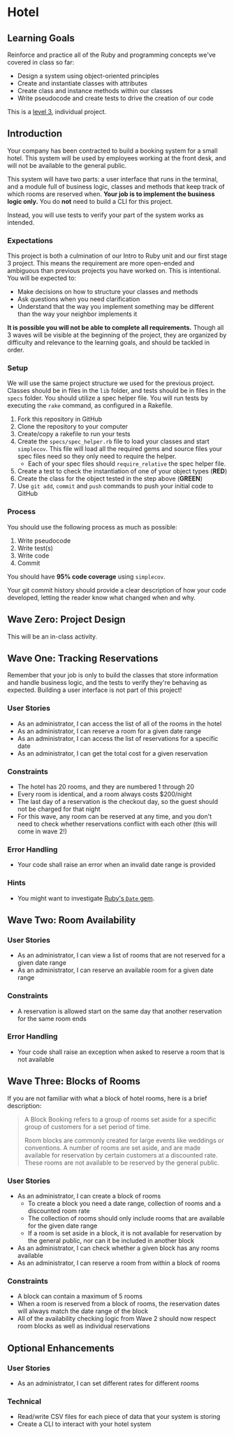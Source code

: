 # Hotel

## Learning Goals

Reinforce and practice all of the Ruby and programming concepts we've covered in class so far:
- Design a system using object-oriented principles
- Create and instantiate classes with attributes
- Create class and instance methods within our classes
- Write pseudocode and create tests to drive the creation of our code

This is a [level 3](https://github.com/Ada-Developers-Academy/pedagogy/blob/master/rule-of-three.md), individual project.

## Introduction

Your company has been contracted to build a booking system for a small hotel. This system will be used by employees working at the front desk, and will not be available to the general public.

This system will have two parts: a user interface that runs in the terminal, and a module full of business logic, classes and methods that keep track of which rooms are reserved when. **Your job is to implement the business logic only.** You do **not** need to build a CLI for this project.

Instead, you will use tests to verify your part of the system works as intended.

### Expectations

This project is both a culmination of our Intro to Ruby unit and our first stage 3 project. This means the requirement are more open-ended and ambiguous than previous projects you have worked on. This is intentional. You will be expected to:

- Make decisions on how to structure your classes and methods
- Ask questions when you need clarification
- Understand that the way you implement something may be different than the way your neighbor implements it

**It is possible you will not be able to complete all requirements.** Though all 3 waves will be visible at the beginning of the project, they are organized by difficulty and relevance to the learning goals, and should be tackled in order.

### Setup

We will use the same project structure we used for the previous project. Classes should be in files in the `lib` folder, and tests should be in files in the `specs` folder. You should utilize a spec helper file. You will run tests by executing the `rake` command, as configured in a Rakefile.

1. Fork this repository in GitHub
1. Clone the repository to your computer
1. Create/copy a rakefile to run your tests
1. Create the `specs/spec_helper.rb` file to load your classes and start `simplecov`. This file will load all the required gems and source files your spec files need so they only need to require the helper.
    - Each of your spec files should `require_relative` the spec helper file.
1. Create a test to check the instantiation of one of your object types (**RED**)
1. Create the class for the object tested in the step above (**GREEN**)
1. Use `git add`, `commit` and `push` commands to push your initial code to GitHub

### Process

You should use the following process as much as possible:

1. Write pseudocode
1. Write test(s)
1. Write code
1. Commit

You should have **95% code coverage** using `simplecov`.

Your git commit history should provide a clear description of how your code developed, letting the reader know what changed when and why.

## Wave Zero: Project Design

This will be an in-class activity.

## Wave One: Tracking Reservations

Remember that your job is only to build the classes that store information and handle business logic, and the tests to verify they're behaving as expected. Building a user interface is not part of this project!

### User Stories

- As an administrator, I can access the list of all of the rooms in the hotel
- As an administrator, I can reserve a room for a given date range
- As an administrator, I can access the list of reservations for a specific date
- As an administrator, I can get the total cost for a given reservation

### Constraints

- The hotel has 20 rooms, and they are numbered 1 through 20
- Every room is identical, and a room always costs $200/night
- The last day of a reservation is the checkout day, so the guest should not be charged for that night
- For this wave, any room can be reserved at any time, and you don't need to check whether reservations conflict with each other (this will come in wave 2!)

### Error Handling

- Your code shall raise an error when an invalid date range is provided

### Hints

- You might want to investigate [Ruby's `Date` gem](https://ruby-doc.org/stdlib/libdoc/date/rdoc/Date.html).

## Wave Two: Room Availability

### User Stories

- As an administrator, I can view a list of rooms that are not reserved for a given date range
- As an administrator, I can reserve an available room for a given date range

### Constraints

- A reservation is allowed start on the same day that another reservation for the same room ends

### Error Handling

- Your code shall raise an exception when asked to reserve a room that is not available

## Wave Three: Blocks of Rooms

If you are not familiar with what a block of hotel rooms, here is a brief description:

> A Block Booking refers to a group of rooms set aside for a specific group of customers for a set period of time.
>
> Room blocks are commonly created for large events like weddings or conventions. A number of rooms are set aside, and are made available for reservation by certain customers at a discounted rate. These rooms are not available to be reserved by the general public.

### User Stories

- As an administrator, I can create a block of rooms
    - To create a block you need a date range, collection of rooms and a discounted room rate
    - The collection of rooms should only include rooms that are available for the given date range
    - If a room is set aside in a block, it is not available for reservation by the general public, nor can it be included in another block
- As an administrator, I can check whether a given block has any rooms available
- As an administrator, I can reserve a room from within a block of rooms

### Constraints

- A block can contain a maximum of 5 rooms
- When a room is reserved from a block of rooms, the reservation dates will always match the date range of the block
- All of the availability checking logic from Wave 2 should now respect room blocks as well as individual reservations

## Optional Enhancements

### User Stories

- As an administrator, I can set different rates for different rooms

### Technical

- Read/write CSV files for each piece of data that your system is storing
- Create a CLI to interact with your hotel system
